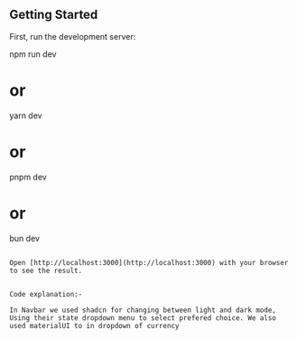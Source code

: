 ## Getting Started

First, run the development server:

npm run dev
# or
yarn dev
# or
pnpm dev
# or
bun dev
```

Open [http://localhost:3000](http://localhost:3000) with your browser to see the result.


Code explanation:- 

In Navbar we used shadcn for changing between light and dark mode, Using their state dropdown menu to select prefered choice. We also used materialUI to in dropdown of currency